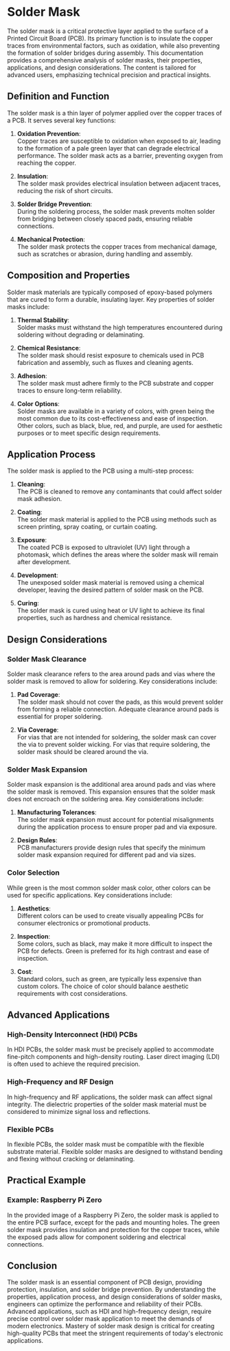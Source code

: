 # Solder Mask

The solder mask is a critical protective layer applied to the surface of a Printed Circuit Board (PCB). Its primary function is to insulate the copper traces from environmental factors, such as oxidation, while also preventing the formation of solder bridges during assembly. This documentation provides a comprehensive analysis of solder masks, their properties, applications, and design considerations. The content is tailored for advanced users, emphasizing technical precision and practical insights.

## Definition and Function

The solder mask is a thin layer of polymer applied over the copper traces of a PCB. It serves several key functions:

1. **Oxidation Prevention**:  
   Copper traces are susceptible to oxidation when exposed to air, leading to the formation of a pale green layer that can degrade electrical performance. The solder mask acts as a barrier, preventing oxygen from reaching the copper.

2. **Insulation**:  
   The solder mask provides electrical insulation between adjacent traces, reducing the risk of short circuits.

3. **Solder Bridge Prevention**:  
   During the soldering process, the solder mask prevents molten solder from bridging between closely spaced pads, ensuring reliable connections.

4. **Mechanical Protection**:  
   The solder mask protects the copper traces from mechanical damage, such as scratches or abrasion, during handling and assembly.

## Composition and Properties

Solder mask materials are typically composed of epoxy-based polymers that are cured to form a durable, insulating layer. Key properties of solder masks include:

1. **Thermal Stability**:  
   Solder masks must withstand the high temperatures encountered during soldering without degrading or delaminating.

2. **Chemical Resistance**:  
   The solder mask should resist exposure to chemicals used in PCB fabrication and assembly, such as fluxes and cleaning agents.

3. **Adhesion**:  
   The solder mask must adhere firmly to the PCB substrate and copper traces to ensure long-term reliability.

4. **Color Options**:  
   Solder masks are available in a variety of colors, with green being the most common due to its cost-effectiveness and ease of inspection. Other colors, such as black, blue, red, and purple, are used for aesthetic purposes or to meet specific design requirements.

## Application Process

The solder mask is applied to the PCB using a multi-step process:

1. **Cleaning**:  
   The PCB is cleaned to remove any contaminants that could affect solder mask adhesion.

2. **Coating**:  
   The solder mask material is applied to the PCB using methods such as screen printing, spray coating, or curtain coating.

3. **Exposure**:  
   The coated PCB is exposed to ultraviolet (UV) light through a photomask, which defines the areas where the solder mask will remain after development.

4. **Development**:  
   The unexposed solder mask material is removed using a chemical developer, leaving the desired pattern of solder mask on the PCB.

5. **Curing**:  
   The solder mask is cured using heat or UV light to achieve its final properties, such as hardness and chemical resistance.

## Design Considerations

### Solder Mask Clearance

Solder mask clearance refers to the area around pads and vias where the solder mask is removed to allow for soldering. Key considerations include:

1. **Pad Coverage**:  
   The solder mask should not cover the pads, as this would prevent solder from forming a reliable connection. Adequate clearance around pads is essential for proper soldering.

2. **Via Coverage**:  
   For vias that are not intended for soldering, the solder mask can cover the via to prevent solder wicking. For vias that require soldering, the solder mask should be cleared around the via.

### Solder Mask Expansion

Solder mask expansion is the additional area around pads and vias where the solder mask is removed. This expansion ensures that the solder mask does not encroach on the soldering area. Key considerations include:

1. **Manufacturing Tolerances**:  
   The solder mask expansion must account for potential misalignments during the application process to ensure proper pad and via exposure.

2. **Design Rules**:  
   PCB manufacturers provide design rules that specify the minimum solder mask expansion required for different pad and via sizes.

### Color Selection

While green is the most common solder mask color, other colors can be used for specific applications. Key considerations include:

1. **Aesthetics**:  
   Different colors can be used to create visually appealing PCBs for consumer electronics or promotional products.

2. **Inspection**:  
   Some colors, such as black, may make it more difficult to inspect the PCB for defects. Green is preferred for its high contrast and ease of inspection.

3. **Cost**:  
   Standard colors, such as green, are typically less expensive than custom colors. The choice of color should balance aesthetic requirements with cost considerations.

## Advanced Applications

### High-Density Interconnect (HDI) PCBs

In HDI PCBs, the solder mask must be precisely applied to accommodate fine-pitch components and high-density routing. Laser direct imaging (LDI) is often used to achieve the required precision.

### High-Frequency and RF Design

In high-frequency and RF applications, the solder mask can affect signal integrity. The dielectric properties of the solder mask material must be considered to minimize signal loss and reflections.

### Flexible PCBs

In flexible PCBs, the solder mask must be compatible with the flexible substrate material. Flexible solder masks are designed to withstand bending and flexing without cracking or delaminating.

## Practical Example

### Example: Raspberry Pi Zero

In the provided image of a Raspberry Pi Zero, the solder mask is applied to the entire PCB surface, except for the pads and mounting holes. The green solder mask provides insulation and protection for the copper traces, while the exposed pads allow for component soldering and electrical connections.

## Conclusion

The solder mask is an essential component of PCB design, providing protection, insulation, and solder bridge prevention. By understanding the properties, application process, and design considerations of solder masks, engineers can optimize the performance and reliability of their PCBs. Advanced applications, such as HDI and high-frequency design, require precise control over solder mask application to meet the demands of modern electronics. Mastery of solder mask design is critical for creating high-quality PCBs that meet the stringent requirements of today's electronic applications.